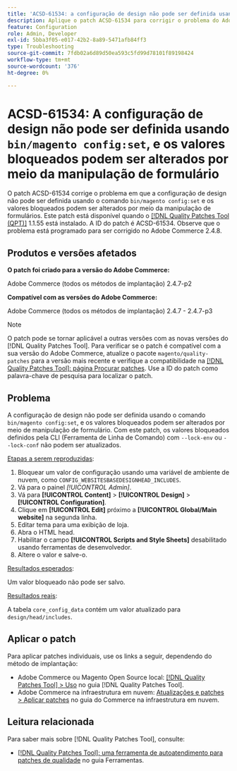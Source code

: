 ```yaml
---
title: 'ACSD-61534: a configuração de design não pode ser definida usando bin/magento config:set, e os valores bloqueados podem ser alterados por meio da manipulação de formulários'
description: Aplique o patch ACSD-61534 para corrigir o problema do Adobe Commerce, em que a configuração de design não pode ser definida usando o comando "bin/magento config:set", e os valores bloqueados podem ser alterados por meio da manipulação de formulários.
feature: Configuration
role: Admin, Developer
exl-id: 5bba3f05-e017-42b2-8a89-5471afb84ff3
type: Troubleshooting
source-git-commit: 7fdb02a6d89d50ea593c5fd99d78101f89198424
workflow-type: tm+mt
source-wordcount: '376'
ht-degree: 0%

---
```


# ACSD-61534: A configuração de design não pode ser definida usando `bin/magento config:set`, e os valores bloqueados podem ser alterados por meio da manipulação de formulário

O patch ACSD-61534 corrige o problema em que a configuração de design não pode ser definida usando o comando `bin/magento config:set` e os valores bloqueados podem ser alterados por meio da manipulação de formulários. Este patch está disponível quando o [[!DNL Quality Patches Tool (QPT)]](/help/tools/quality-patches-tool/quality-patches-tool-to-self-serve-quality-patches.md) 1.1.55 está instalado. A ID do patch é ACSD-61534. Observe que o problema está programado para ser corrigido no Adobe Commerce 2.4.8.

## Produtos e versões afetados

**O patch foi criado para a versão do Adobe Commerce:**

Adobe Commerce (todos os métodos de implantação) 2.4.7-p2

**Compatível com as versões do Adobe Commerce:**

Adobe Commerce (todos os métodos de implantação) 2.4.7 - 2.4.7-p3

>[!NOTE]
>
>O patch pode se tornar aplicável a outras versões com as novas versões do [!DNL Quality Patches Tool]. Para verificar se o patch é compatível com a sua versão do Adobe Commerce, atualize o pacote `magento/quality-patches` para a versão mais recente e verifique a compatibilidade na [[!DNL Quality Patches Tool]: página Procurar patches](https://experienceleague.adobe.com/tools/commerce-quality-patches/index.html?lang=pt-BR). Use a ID do patch como palavra-chave de pesquisa para localizar o patch.

## Problema

A configuração de design não pode ser definida usando o comando `bin/magento config:set`, e os valores bloqueados podem ser alterados por meio de manipulação de formulário. Com este patch, os valores bloqueados definidos pela CLI (Ferramenta de Linha de Comando) com `--lock-env` ou `--lock-conf` não podem ser atualizados.

<u>Etapas a serem reproduzidas</u>:

1. Bloquear um valor de configuração usando uma variável de ambiente de nuvem, como `CONFIG_WEBSITESBASEDESIGNHEAD_INCLUDES`.
1. Vá para o painel *[!UICONTROL Admin]*.
1. Vá para **[!UICONTROL Content]** > **[!UICONTROL Design]** > **[!UICONTROL Configuration]**.
1. Clique em **[!UICONTROL Edit]** próximo a **[!UICONTROL Global/Main website]** na segunda linha.
1. Editar tema para uma exibição de loja.
1. Abra o HTML head.
1. Habilitar o campo **[!UICONTROL Scripts and Style Sheets]** desabilitado usando ferramentas de desenvolvedor.
1. Altere o valor e salve-o.

<u>Resultados esperados</u>:

Um valor bloqueado não pode ser salvo.

<u>Resultados reais</u>:

A tabela `core_config_data` contém um valor atualizado para `design/head/includes`.

## Aplicar o patch

Para aplicar patches individuais, use os links a seguir, dependendo do método de implantação:

* Adobe Commerce ou Magento Open Source local: [[!DNL Quality Patches Tool] > Uso](/help/tools/quality-patches-tool/usage.md) no guia [!DNL Quality Patches Tool].
* Adobe Commerce na infraestrutura em nuvem: [Atualizações e patches > Aplicar patches](https://experienceleague.adobe.com/docs/commerce-cloud-service/user-guide/develop/upgrade/apply-patches.html?lang=pt-BR) no guia do Commerce na infraestrutura em nuvem.

## Leitura relacionada

Para saber mais sobre [!DNL Quality Patches Tool], consulte:

* [[!DNL Quality Patches Tool]: uma ferramenta de autoatendimento para patches de qualidade](/help/tools/quality-patches-tool/quality-patches-tool-to-self-serve-quality-patches.md) no guia Ferramentas.
